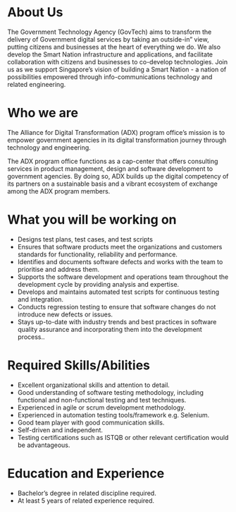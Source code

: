 # About Us
The Government Technology Agency (GovTech) aims to transform the delivery of Government digital services by taking an outside-in” view, putting citizens and businesses at the heart of everything we do. We also develop the Smart Nation infrastructure and applications, and facilitate collaboration with citizens and businesses to co-develop technologies. Join us as we support Singapore’s vision of building a Smart Nation - a nation of possibilities empowered through info-communications technology and related engineering.

# Who we are
The Alliance for Digital Transformation (ADX) program office’s mission is to empower government agencies in its digital transformation journey through technology and engineering.

The ADX program office functions as a cap-center that offers consulting services in product management, design and software development to government agencies. By doing so, ADX builds up the digital competency of its partners on a sustainable basis and a vibrant ecosystem of exchange among the ADX program members.

# What you will be working on
- Designs test plans, test cases, and test scripts
- Ensures that software products meet the organizations and customers standards for functionality, reliability and performance.
- Identifies and documents software defects and works with the team to prioritise and address them.
- Supports the software development and operations team throughout the development cycle by providing analysis and expertise.
- Develops and maintains automated test scripts for continuous testing and integration.
- Conducts regression testing to ensure that software changes do not introduce new defects or issues.
- Stays up-to-date with industry trends and best practices in software quality assurance and incorporating them into the development process..

# Required Skills/Abilities 
- Excellent organizational skills and attention to detail.
- Good understanding of software testing methodology, including functional and non-functional testing and test techniques. 
- Experienced in agile or scrum development methodology.
- Experienced in automation testing tools/framework e.g. Selenium.
- Good team player with good communication skills.
- Self-driven and independent.
- Testing certifications such as ISTQB or other relevant certification would be advantageous. 

# Education and Experience
- Bachelor’s degree in related discipline required.
- At least 5 years of related experience required.
